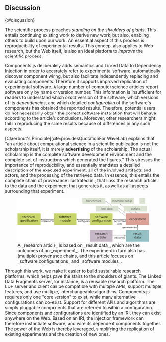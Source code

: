 ## Discussion
{:#discussion}

The scientific process preaches _standing on the shoulders of giants_.
This entails continuing existing work to derive new work, but
also, enabling others to build upon our work.
An essential aspect of this process is reproducibility of experimental results.
This concept also applies to Web research,
but the Web itself, is also an ideal platform to _improve_ the scientific process.

Components.js deliberately adds semantics and Linked Data to Dependency Injection in order to accurately refer to experimental software, 
automatically discover component wiring, but also facilitate independently replacing and evaluating components.
Therefore it supports improved replication of experimental software.
A large number of computer science articles report software only by name or version number.
This information is insufficient for readers
to understand which _exact_ version of the software,
which versions of its _dependencies_,
and which detailed _configuration_ of the software's components
has obtained the reported results.
Therefore, potential users do not necessarily obtain the correct software installation
that will behave according to the article's conclusions.
Moreover, other researchers might fail
in reproducing the same results
because of differences in any such aspects.

[Claerbout's Principle](cite:providesQuotationFor WaveLab) explains that
<q>an article about computational science in a scientific publication
is not the scholarship itself, it is merely **advertising** of the scholarship.
The actual scholarship is the complete software development environment
and the complete set of instructions which generated the figures.</q>
This stresses the importance of reproducibility,
and essentially mandates a detailed description
of the executed experiment,
all of the involved artifacts and actors,
and the processing of the retrieved data.
In essence, this entails the complete chain of provenance illustrated in [](#description-diagram),
that links the research article to the data and the experiment that generates it,
as well as all aspects surrounding that experiment.

<figure id="description-diagram">
<img src="description-diagram.svg" alt="[description diagram]">
<figcaption markdown="block">
A _research article_ is based on _result data_,
which are the outcomes of an _experiment_.
The experiment in turn also has (multiple) provenance chains,
and this article focuses on _software configurations_ and _software modules_.
</figcaption>
</figure>

Through this work, we make it easier to build sustainable research platforms,
which helps pave the stairs to the shoulders of giants.
The Linked Data Fragments server, for instance, is a reusable research platform.
The LDF server and client can be compatible with multiple APIs, support multiple features, and use multiple, interchangeable algorithms.
Components.js requires only one "core version" to exist, while many alternative configurations can co-exist.
Support for different APIs and algorithms are simply pluggable components that are referred to within a configuration.
Since components and configurations are identified by an IRI,
they can exist anywhere on the Web.
Based on an IRI, the injection framework can therefore instantiate software,
and wire its dependent components together.
The power of the Web is thereby leveraged, simplifying the replication of existing experiments
and the creation of new ones.
